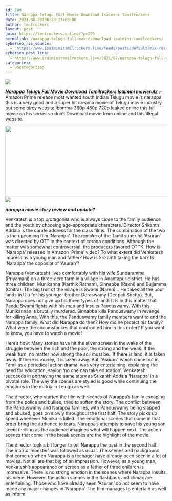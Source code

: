 ```yaml
---
id: 299
title: Narappa Telugu Full Movie Download Isaimini Tamilrockers
date: 2021-08-29T06:20:27+00:00
author: tentrockers
layout: post
guid: https://tentrockers.online/?p=299
permalink: /narappa-telugu-full-movie-download-isaimini-tamilrockers/
cyberseo_rss_source:
  - 'https://www.isaiminitamilrockers.live/feeds/posts/default?max-results=150&start-index=1'
cyberseo_post_link:
  - https://www.isaiminitamilrockers.live/2021/07/narappa-telugu-full-movie-download.html
categories:
  - Uncategorized
---
```

<div class="media_block">
  <img src="https://1.bp.blogspot.com/-DJmZOwVCeoE/YPhDGZcGbaI/AAAAAAAABDc/ooVY9152tvQ7YtphfRp0pgoz1weRFKHUgCLcBGAsYHQ/s72-w506-h221-c/Narappa-Movie-Watch-Online-H.jpg" class="media_thumbnail" />
</div>

<meta content="Narappa Telugu Full Movie Download Tamilrockers Isaimini movierulz &nbsp; :- Amazon Prime release most wanted south Indian Telugu movie is narapp..." name="twitter:description" />

  


<center>
</center>

**_[Narappa Telugu Full Movie Download Tamilrockers Isaimini movierulz](https://www.tamilrockers.co.nz/narappa-telugu-full-movie-download-tamilrockers/)&nbsp;_**:- Amazon Prime release most wanted south Indian Telugu movie is narappa this is a very good and a super hit dreama movie of Telugu movie industry but some pircy website ibomma 360p 480p 720p leaked online this full movie on his server so don’t Download movie from online and this illegal website.

<div class="separator">
  <a href="https://1.bp.blogspot.com/-DJmZOwVCeoE/YPhDGZcGbaI/AAAAAAAABDc/ooVY9152tvQ7YtphfRp0pgoz1weRFKHUgCLcBGAsYHQ/s1200/Narappa-Movie-Watch-Online-H.jpg"><img loading="lazy" border="0" data-original-height="630" data-original-width="1200" height="221" src="https://1.bp.blogspot.com/-DJmZOwVCeoE/YPhDGZcGbaI/AAAAAAAABDc/ooVY9152tvQ7YtphfRp0pgoz1weRFKHUgCLcBGAsYHQ/w506-h221/Narappa-Movie-Watch-Online-H.jpg" width="506" /></a>
</div>



<div class="separator">
  <a href="https://techsambavangal.in/"><img border="0" data-original-height="250" data-original-width="300" src="https://1.bp.blogspot.com/-nfbzYVobUik/YMlpOerzdgI/AAAAAAAAA3Y/aAupsOUs_WMY6Lv7R1OtZhI6OqaRh-YAwCPcBGAYYCw/s0/e854879156f0849f3d27a89db88ed039.png" /></a>
</div>

**_narappa movie story review and update?_**

Venkatesh is a top protagonist who is always close to the family audience and the youth by choosing age-appropriate characters. Director Srikanth Addala is the carafe address for the class films. The combination of the two is the upcoming film ‘Narappa’. The remake of the Tamil super hit ‘Asuran’ was directed by OTT in the context of corona conditions. Although the matter was somewhat controversial, the producers favored OTTK. How is ‘Narappa’ released in Amazon ‘Prime’ video? To what extent did Venkatesh impress as a young man and father? How is Srikanth taking the bar? Is ‘Narappa’ the opposite of ‘Asuran’?

Narappa (Venkatesh) lives comfortably with his wife Sundaramma (Priyamani) on a three-acre farm in a village in Anantapur district. He has three children, Munikanna (Karthik Ratnam), Sinnabba (Rakhi) and Bujjamma (Chitra). The big fruit of the village is Swami (Naren) .. He takes all the poor lands in Ulu for his younger brother Doraswamy (Deepak Shetty). But, Narappa does not give up his three types of land. It is in this matter that Pandu Swami fights with his men and insults Panduswamy. With this Munikannan is brutally murdered. Sinnabba kills Panduswamy in revenge for killing Anna. With this, the Panduswamy family members want to end the Narappa family. What did Narappa do then? How did he protect his family? What were the circumstances that confronted him in this order? If you want to know, you have to watch a movie!

Here’s how: Many stories have hit the silver screen in the wake of the struggle between the rich and the poor, the strong and the weak. If the weak turn, no matter how strong the soil must be. ‘If there is land, it is taken away. If there is money, it is taken away. But, ‘Asuran’, which came out in Tamil as a periodical action drama, was very entertaining, explaining the need for education, saying ‘no one can take education’. Venkatesh succeeds in portraying the same story as Srikanth Addala ‘Narappa’ in a pivotal role. The way the scenes are styled is good while continuing the emotions in the matrix in Telugu as well.

The director, who started the film with scenes of Narappa’s family escaping from the police and bullies, tried to soften the story. The conflict between the Panduswamy and Narappa families, with Panduswamy being slapped and abused, goes on slowly throughout the first half. The story picks up speed whenever Munika is killed. The emotional scenes that come in that order bring the audience to tears. Narappa’s attempts to save his young son seem thrilling as the audience imagines what will happen next. The action‌ scenes that come in the break scenes are the highlight of the movie‌.

The director took a bit longer to tell Narappa the past in the second half. The matrix ‘monster’ was followed as usual. The scenes and background that come up when Narappa is a teenager have already been seen in a lot of movies. Not all are that big of an impression. However, as a young man, Venkatesh’s appearance on screen as a father of three children is impressive. There is no strong emotion in the scenes where Narappa insults his niece. However, the action scenes in the flashback and climax are entertaining. Those who have already seen ‘Asuran‌’ do not seem to have made any major changes in ‘Narappa’. The film manages to entertain as well as inform.

<center>
</center>